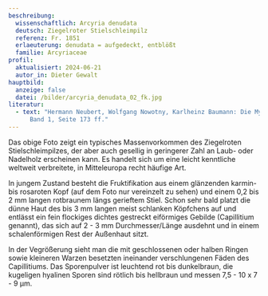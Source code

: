 ```yaml
---
beschreibung:
  wissenschaftlich: Arcyria denudata
  deutsch: Ziegelroter Stielschleimpilz
  referenz: Fr. 1851
  erlaeuterung: denudata = aufgedeckt, entblößt
  familie: Arcyriaceae
profil:
  aktualisiert: 2024-06-21
  autor_in: Dieter Gewalt
hauptbild:
  anzeige: false
  datei: /bilder/arcyria_denudata_02_fk.jpg
literatur:
  - text: "Hermann Neubert, Wolfgang Nowotny, Karlheinz Baumann: Die Myxomyceten
      Band 1, Seite 173 ff."
---
```

Das obige Foto zeigt ein typisches Massenvorkommen des Ziegelroten Stielschleimpilzes, der aber auch gesellig in geringerer Zahl an Laub- oder Nadelholz erscheinen kann. Es handelt sich um eine leicht kenntliche weltweit verbreitete, in Mitteleuropa recht häufige Art.

In jungem Zustand besteht die Fruktifikation aus einem glänzenden karmin- bis rosaroten Kopf (auf dem Foto nur vereinzelt zu sehen) und einem 0,2 bis 2 mm langen rotbraunem längs gerieftem Stiel. Schon sehr bald platzt die dünne Haut des bis 3 mm langen meist schlanken Köpfchens auf und entlässt ein fein flockiges dichtes gestreckt eiförmiges Gebilde (Capillitium genannt), das sich auf 2 - 3 mm Durchmesser/Länge ausdehnt und in einem schalenförmigen Rest der Außenhaut sitzt.

In der Vegrößerung sieht man die mit geschlossenen oder halben Ringen sowie kleineren Warzen besetzten ineinander verschlungenen Fäden des Capillitiums. Das Sporenpulver ist leuchtend rot bis dunkelbraun, die kugeligen hyalinen Sporen sind rötlich bis hellbraun und messen 7,5 - 10 x 7 - 9 µm.
